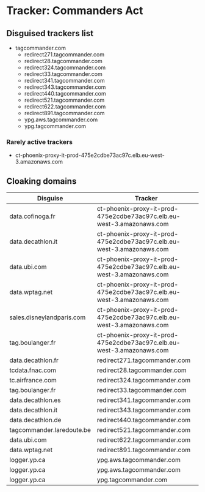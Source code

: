 # Tracker: Commanders Act

## Disguised trackers list

* tagcommander.com
    * redirect271.tagcommander.com
    * redirect28.tagcommander.com
    * redirect324.tagcommander.com
    * redirect33.tagcommander.com
    * redirect341.tagcommander.com
    * redirect343.tagcommander.com
    * redirect440.tagcommander.com
    * redirect521.tagcommander.com
    * redirect622.tagcommander.com
    * redirect891.tagcommander.com
    * ypg.aws.tagcommander.com
    * ypg.tagcommander.com

### Rarely active trackers

* ct-phoenix-proxy-it-prod-475e2cdbe73ac97c.elb.eu-west-3.amazonaws.com

## Cloaking domains

| Disguise | Tracker |
| ---- | ---- |
| data.cofinoga.fr | ct-phoenix-proxy-it-prod-475e2cdbe73ac97c.elb.eu-west-3.amazonaws.com |
| data.decathlon.it | ct-phoenix-proxy-it-prod-475e2cdbe73ac97c.elb.eu-west-3.amazonaws.com |
| data.ubi.com | ct-phoenix-proxy-it-prod-475e2cdbe73ac97c.elb.eu-west-3.amazonaws.com |
| data.wptag.net | ct-phoenix-proxy-it-prod-475e2cdbe73ac97c.elb.eu-west-3.amazonaws.com |
| sales.disneylandparis.com | ct-phoenix-proxy-it-prod-475e2cdbe73ac97c.elb.eu-west-3.amazonaws.com |
| tag.boulanger.fr | ct-phoenix-proxy-it-prod-475e2cdbe73ac97c.elb.eu-west-3.amazonaws.com |
| data.decathlon.fr | redirect271.tagcommander.com |
| tcdata.fnac.com | redirect28.tagcommander.com |
| tc.airfrance.com | redirect324.tagcommander.com |
| tag.boulanger.fr | redirect33.tagcommander.com |
| data.decathlon.es | redirect341.tagcommander.com |
| data.decathlon.it | redirect343.tagcommander.com |
| data.decathlon.de | redirect440.tagcommander.com |
| tagcommander.laredoute.be | redirect521.tagcommander.com |
| data.ubi.com | redirect622.tagcommander.com |
| data.wptag.net | redirect891.tagcommander.com |
| logger.yp.ca | ypg.aws.tagcommander.com |
| logger.yp.ca | ypg.aws.tagcommander.com |
| logger.yp.ca | ypg.tagcommander.com |